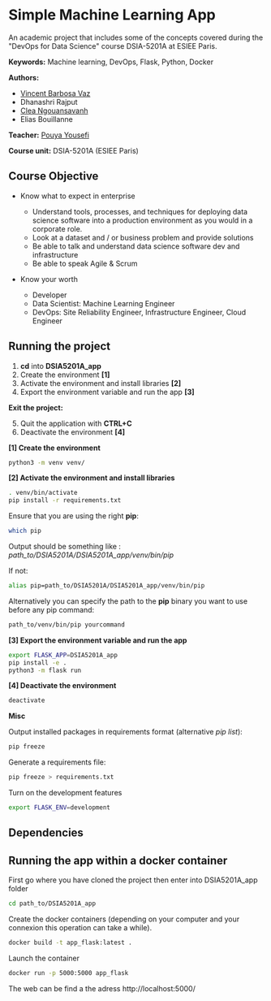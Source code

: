 # Simple Machine Learning App

An academic project that includes some of the concepts covered during the "DevOps for Data Science" course DSIA-5201A at ESIEE Paris.

**Keywords:** Machine learning, DevOps, Flask, Python, Docker

**Authors:**

- [Vincent Barbosa Vaz](https://www.linkedin.com/in/vincent-barbosa-vaz/)
- Dhanashri Rajput
- [Clea Ngouansavanh](https://www.linkedin.com/in/cl%C3%A9a-ngouansavanh-155766182/)
- Elias Bouillanne

**Teacher:** [Pouya Yousefi](https://www.linkedin.com/in/pouyaconsulting/)

**Course unit:** DSIA-5201A (ESIEE Paris)

## Course Objective

* Know what to expect in enterprise

  * Understand tools, processes, and techniques for deploying data science software into a production environment as
you would in a corporate role.
  * Look at a dataset and / or business problem  and provide solutions
  * Be able to talk and understand data science software dev and infrastructure
  * Be able to speak Agile & Scrum

* Know your worth

  * Developer
  * Data Scientist: Machine Learning Engineer
  * DevOps: Site Reliability Engineer, Infrastructure Engineer, Cloud Engineer

## Running the project

1. **cd** into **DSIA5201A_app**
2. Create the environment **[1]**
3. Activate the environment and install libraries **[2]**
4. Export the environment variable and run the app **[3]**

**Exit the project:**

5. Quit the application with **CTRL+C**
6. Deactivate the environment **[4]**

**[1] Create the environment**

```bash
python3 -m venv venv/
```

**[2] Activate the environment and install libraries**

```bash
. venv/bin/activate
pip install -r requirements.txt
```

Ensure that you are using the right **pip**:

```bash
which pip
```

Output should be something like : *path_to/DSIA5201A/DSIA5201A_app/venv/bin/pip*

If not:

```bash
alias pip=path_to/DSIA5201A/DSIA5201A_app/venv/bin/pip
```

Alternatively you can specify the path to the **pip** binary you want to use before any pip command:

```bash
path_to/venv/bin/pip yourcommand
```

**[3] Export the environment variable and run the app**

```bash
export FLASK_APP=DSIA5201A_app
pip install -e .
python3 -m flask run
```

**[4] Deactivate the environment**

```bash
deactivate
```

**Misc**

Output installed packages in requirements format (alternative *pip list*):

```bash
pip freeze
```

Generate a requirements file:

```bash
pip freeze > requirements.txt
```

Turn on the development features

```bash
export FLASK_ENV=development
```

## Dependencies

## Running the app within a docker container

First go where you have cloned the project then enter into DSIA5201A_app folder

```bash
cd path_to/DSIA5201A_app
```

Create the docker containers (depending on your computer and your connexion this operation can take a while).

```bash
docker build -t app_flask:latest .
```

Launch the container

```bash
docker run -p 5000:5000 app_flask
```

The web can be find a the adress http://localhost:5000/
